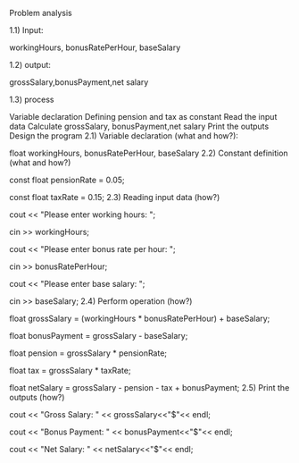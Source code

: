 Problem analysis

1.1) Input:

workingHours, bonusRatePerHour, baseSalary

1.2) output:

grossSalary,bonusPayment,net salary

1.3) process

Variable declaration
Defining pension and tax as constant
Read the input data
Calculate grossSalary, bonusPayment,net salary
Print the outputs
Design the program
2.1) Variable declaration (what and how?):

float workingHours, bonusRatePerHour, baseSalary
2.2) Constant definition (what and how?)

const float pensionRate = 0.05;

const float taxRate = 0.15;
2.3) Reading input data (how?)

cout << "Please enter working hours: ";

cin >> workingHours;

cout << "Please enter bonus rate per hour: ";

cin >> bonusRatePerHour;

cout << "Please enter base salary: ";

cin >> baseSalary;
2.4) Perform operation (how?)

float grossSalary = (workingHours * bonusRatePerHour) + baseSalary;

float bonusPayment = grossSalary - baseSalary;

float pension = grossSalary * pensionRate;

float tax = grossSalary * taxRate;

float netSalary = grossSalary - pension - tax + bonusPayment;
2.5) Print the outputs (how?)

cout << "Gross Salary: " << grossSalary<<"$"<< endl;

cout << "Bonus Payment: " << bonusPayment<<"$"<< endl;

cout << "Net Salary: " << netSalary<<"$"<< endl;
